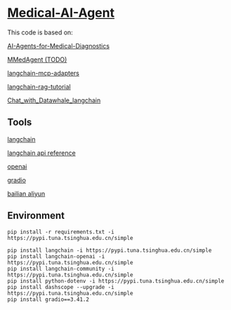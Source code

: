 # [Medical-AI-Agent](https://github.com/YMZ1998/Medical-AI-Agent)

This code is based on:

[AI-Agents-for-Medical-Diagnostics](https://github.com/ahmadvh/AI-Agents-for-Medical-Diagnostics)

[MMedAgent (TODO) ](http://github.com/Wangyixinxin/MMedAgent)

[langchain-mcp-adapters](https://github.com/langchain-ai/langchain-mcp-adapters)

[langchain-rag-tutorial](https://github.com/pixegami/langchain-rag-tutorial)

[Chat_with_Datawhale_langchain](https://github.com/logan-zou/Chat_with_Datawhale_langchain)

## Tools

[langchain](https://github.com/langchain-ai/langchain)

[langchain api reference](https://python.langchain.com/api_reference/reference.html)

[openai](https://platform.openai.com/docs/overview)

[gradio](https://github.com/gradio-app/gradio)

[bailian aliyun](https://bailian.console.aliyun.com/)

## Environment


```
pip install -r requirements.txt -i https://pypi.tuna.tsinghua.edu.cn/simple
```

```
pip install langchain -i https://pypi.tuna.tsinghua.edu.cn/simple
pip install langchain-openai -i https://pypi.tuna.tsinghua.edu.cn/simple
pip install langchain-community -i https://pypi.tuna.tsinghua.edu.cn/simple
pip install python-dotenv -i https://pypi.tuna.tsinghua.edu.cn/simple
pip install dashscope --upgrade -i https://pypi.tuna.tsinghua.edu.cn/simple
pip install gradio==3.41.2
```
